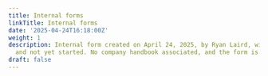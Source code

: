 ```yaml
---
title: Internal forms
linkTitle: Internal forms
date: '2025-04-24T16:18:00Z'
weight: 1
description: Internal form created on April 24, 2025, by Ryan Laird, with low priority
  and not yet started. No company handbook associated, and the form is not archived.
draft: false
---
```



<!-- Unsupported block type: child_database -->